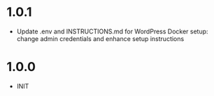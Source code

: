 # 1.0.1
- Update .env and INSTRUCTIONS.md for WordPress Docker setup: change admin credentials and enhance setup instructions

# 1.0.0
- INIT